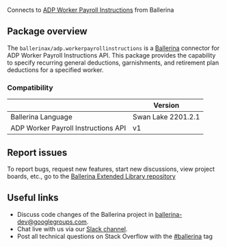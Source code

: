 Connects to [ADP Worker Payroll Instructions](https://developers.adp.com/articles/api/worker-payroll-instructions-v1-api) from Ballerina

## Package overview
The `ballerinax/adp.workerpayrollinstructions` is a [Ballerina](https://ballerina.io/) connector for ADP Worker Payroll Instructions API.
This package provides the capability to specify recurring general deductions, garnishments, and retirement plan deductions for a specified worker.

### Compatibility
|                                     | Version         |
|-------------------------------------|-----------------|
| Ballerina Language                  | Swan Lake 2201.2.1| 
| ADP Worker Payroll Instructions API | v1              |

## Report issues
To report bugs, request new features, start new discussions, view project boards, etc., go to the [Ballerina Extended Library repository](https://github.com/ballerina-platform/ballerina-extended-library)

## Useful links
- Discuss code changes of the Ballerina project in [ballerina-dev@googlegroups.com](mailto:ballerina-dev@googlegroups.com).
- Chat live with us via our [Slack channel](https://ballerina.io/community/slack/).
- Post all technical questions on Stack Overflow with the [#ballerina](https://stackoverflow.com/questions/tagged/ballerina) tag
